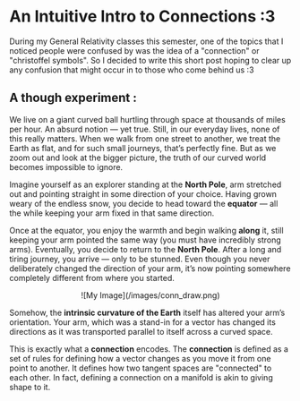 # An Intuitive Intro to Connections :3

During my General Relativity classes this semester, one of the topics that I noticed people were confused by was the idea of a "connection" or "christoffel symbols". So I decided to write this short post hoping to clear up any confusion that might occur in to those who come behind us :3

## A though experiment :

We live on a giant curved ball hurtling through space at thousands of miles per hour. An absurd notion — yet true. Still, in our everyday lives, none of this really matters. When we walk from one street to another, we treat the Earth as flat, and for such small journeys, that’s perfectly fine. But as we zoom out and look at the bigger picture, the truth of our curved world becomes impossible to ignore.

Imagine yourself as an explorer standing at the **North Pole**, arm stretched out and pointing straight in some direction of your choice. Having grown weary of the endless snow, you decide to head toward the **equator** — all the while keeping your arm fixed in that same direction.

Once at the equator, you enjoy the warmth and begin walking **along** it, still keeping your arm pointed the same way (you must have incredibly strong arms). Eventually, you decide to return to the **North Pole**. After a long and tiring journey, you arrive — only to be stunned. Even though you never deliberately changed the direction of your arm, it’s now pointing somewhere completely different from where you started.

<center>
![My Image](/images/conn_draw.png)
</center>

Somehow, the **intrinsic curvature of the Earth** itself has altered your arm’s orientation. Your arm, which was a stand-in for a vector has changed its directions as it was transported parallel to itself across a curved space. 

This is exactly what a **connection** encodes. The **connection** is defined as a set of rules for defining how a vector changes as you move it from one point to another. It defines how two tangent spaces are "connected" to each other. In fact, defining a connection on a manifold is akin to giving shape to it.

